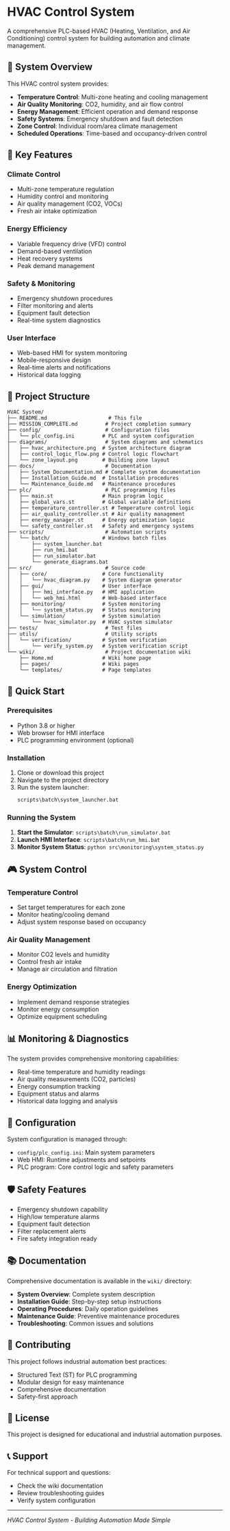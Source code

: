 # HVAC Control System

A comprehensive PLC-based HVAC (Heating, Ventilation, and Air Conditioning) control system for building automation and climate management.

## 🏢 System Overview

This HVAC control system provides:
- **Temperature Control**: Multi-zone heating and cooling management
- **Air Quality Monitoring**: CO2, humidity, and air flow control
- **Energy Management**: Efficient operation and demand response
- **Safety Systems**: Emergency shutdown and fault detection
- **Zone Control**: Individual room/area climate management
- **Scheduled Operations**: Time-based and occupancy-driven control

## 🎯 Key Features

### Climate Control
- Multi-zone temperature regulation
- Humidity control and monitoring
- Air quality management (CO2, VOCs)
- Fresh air intake optimization

### Energy Efficiency
- Variable frequency drive (VFD) control
- Demand-based ventilation
- Heat recovery systems
- Peak demand management

### Safety & Monitoring
- Emergency shutdown procedures
- Filter monitoring and alerts
- Equipment fault detection
- Real-time system diagnostics

### User Interface
- Web-based HMI for system monitoring
- Mobile-responsive design
- Real-time alerts and notifications
- Historical data logging

## 📂 Project Structure

```
HVAC System/
├── README.md                    # This file
├── MISSION_COMPLETE.md         # Project completion summary
├── config/                     # Configuration files
│   └── plc_config.ini         # PLC and system configuration
├── diagrams/                   # System diagrams and schematics
│   ├── hvac_architecture.png  # System architecture diagram
│   ├── control_logic_flow.png # Control logic flowchart
│   └── zone_layout.png        # Building zone layout
├── docs/                       # Documentation
│   ├── System_Documentation.md # Complete system documentation
│   ├── Installation_Guide.md  # Installation procedures
│   └── Maintenance_Guide.md   # Maintenance procedures
├── plc/                        # PLC programming files
│   ├── main.st                # Main program logic
│   ├── global_vars.st         # Global variable definitions
│   ├── temperature_controller.st # Temperature control logic
│   ├── air_quality_controller.st # Air quality management
│   ├── energy_manager.st      # Energy optimization logic
│   └── safety_controller.st   # Safety and emergency systems
├── scripts/                    # Automation scripts
│   └── batch/                 # Windows batch files
│       ├── system_launcher.bat
│       ├── run_hmi.bat
│       ├── run_simulator.bat
│       └── generate_diagrams.bat
├── src/                        # Source code
│   ├── core/                  # Core functionality
│   │   └── hvac_diagram.py    # System diagram generator
│   ├── gui/                   # User interface
│   │   ├── hmi_interface.py   # HMI application
│   │   └── web_hmi.html       # Web-based interface
│   ├── monitoring/            # System monitoring
│   │   └── system_status.py   # Status monitoring
│   └── simulation/            # System simulation
│       └── hvac_simulator.py  # HVAC system simulator
├── tests/                      # Test files
├── utils/                      # Utility scripts
│   └── verification/          # System verification
│       └── verify_system.py   # System verification script
└── wiki/                       # Project documentation wiki
    ├── Home.md                # Wiki home page
    ├── pages/                 # Wiki pages
    └── templates/             # Page templates
```

## 🚀 Quick Start

### Prerequisites
- Python 3.8 or higher
- Web browser for HMI interface
- PLC programming environment (optional)

### Installation
1. Clone or download this project
2. Navigate to the project directory
3. Run the system launcher:
   ```cmd
   scripts\batch\system_launcher.bat
   ```

### Running the System
1. **Start the Simulator**: `scripts\batch\run_simulator.bat`
2. **Launch HMI Interface**: `scripts\batch\run_hmi.bat`
3. **Monitor System Status**: `python src\monitoring\system_status.py`

## 🎮 System Control

### Temperature Control
- Set target temperatures for each zone
- Monitor heating/cooling demand
- Adjust system response based on occupancy

### Air Quality Management
- Monitor CO2 levels and humidity
- Control fresh air intake
- Manage air circulation and filtration

### Energy Optimization
- Implement demand response strategies
- Monitor energy consumption
- Optimize equipment scheduling

## 📊 Monitoring & Diagnostics

The system provides comprehensive monitoring capabilities:
- Real-time temperature and humidity readings
- Air quality measurements (CO2, particles)
- Energy consumption tracking
- Equipment status and alarms
- Historical data logging and analysis

## 🔧 Configuration

System configuration is managed through:
- `config/plc_config.ini`: Main system parameters
- Web HMI: Runtime adjustments and setpoints
- PLC program: Core control logic and safety parameters

## 🛡️ Safety Features

- Emergency shutdown capability
- High/low temperature alarms
- Equipment fault detection
- Filter replacement alerts
- Fire safety integration ready

## 📚 Documentation

Comprehensive documentation is available in the `wiki/` directory:
- **System Overview**: Complete system description
- **Installation Guide**: Step-by-step setup instructions
- **Operating Procedures**: Daily operation guidelines
- **Maintenance Guide**: Preventive maintenance procedures
- **Troubleshooting**: Common issues and solutions

## 🤝 Contributing

This project follows industrial automation best practices:
- Structured Text (ST) for PLC programming
- Modular design for easy maintenance
- Comprehensive documentation
- Safety-first approach

## 📄 License

This project is designed for educational and industrial automation purposes.

## 📞 Support

For technical support and questions:
- Check the wiki documentation
- Review troubleshooting guides
- Verify system configuration

---

*HVAC Control System - Building Automation Made Simple*
